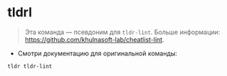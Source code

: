 # tldrl

> Эта команда — псевдоним для `tldr-lint`.
> Больше информации: <https://github.com/khulnasoft-lab/cheatlist-lint>.

- Смотри документацию для оригинальной команды:

`tldr tldr-lint`
